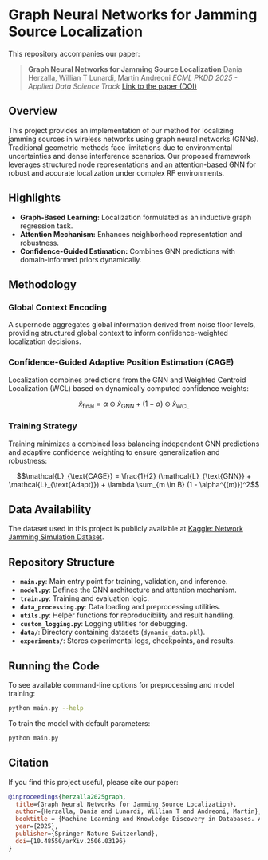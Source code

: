 # Graph Neural Networks for Jamming Source Localization

This repository accompanies our paper:

> **Graph Neural Networks for Jamming Source Localization**
> Dania Herzalla, Willian T Lunardi, Martin Andreoni
> *ECML PKDD 2025 - Applied Data Science Track*
> [Link to the paper (DOI)](https://arxiv.org/abs/2506.03196)

## Overview

This project provides an implementation of our method for localizing jamming sources in wireless networks using graph neural networks (GNNs). Traditional geometric methods face limitations due to environmental uncertainties and dense interference scenarios. Our proposed framework leverages structured node representations and an attention-based GNN for robust and accurate localization under complex RF environments.

## Highlights

* **Graph-Based Learning:** Localization formulated as an inductive graph regression task.
* **Attention Mechanism:** Enhances neighborhood representation and robustness.
* **Confidence-Guided Estimation:** Combines GNN predictions with domain-informed priors dynamically.

## Methodology

### Global Context Encoding

A supernode aggregates global information derived from noise floor levels, providing structured global context to inform confidence-weighted localization decisions.

### Confidence-Guided Adaptive Position Estimation (CAGE)

Localization combines predictions from the GNN and Weighted Centroid Localization (WCL) based on dynamically computed confidence weights:

```math
\hat{x}_{\text{final}} = \alpha \odot \hat{x}_{\text{GNN}} + (1 - \alpha) \odot \hat{x}_{\text{WCL}}
```

### Training Strategy

Training minimizes a combined loss balancing independent GNN predictions and adaptive confidence weighting to ensure generalization and robustness:

```math
\mathcal{L}_{\text{CAGE}} = \frac{1}{2} (\mathcal{L}_{\text{GNN}} + \mathcal{L}_{\text{Adapt}}) + \lambda \sum_{m \in B} (1 - \alpha^{(m)})^2
```


## Data Availability

The dataset used in this project is publicly available at [Kaggle: Network Jamming Simulation Dataset](https://www.kaggle.com/datasets/daniaherzalla/network-jamming-simulation-dataset).

## Repository Structure

* **`main.py`**: Main entry point for training, validation, and inference.
* **`model.py`**: Defines the GNN architecture and attention mechanism.
* **`train.py`**: Training and evaluation logic.
* **`data_processing.py`**: Data loading and preprocessing utilities.
* **`utils.py`**: Helper functions for reproducibility and result handling.
* **`custom_logging.py`**: Logging utilities for debugging.
* **`data/`**: Directory containing datasets (`dynamic_data.pkl`).
* **`experiments/`**: Stores experimental logs, checkpoints, and results.

## Running the Code

To see available command-line options for preprocessing and model training:

```bash
python main.py --help
```

To train the model with default parameters:

```bash
python main.py
```

## Citation

If you find this project useful, please cite our paper:

```bibtex
@inproceedings{herzalla2025graph,
  title={Graph Neural Networks for Jamming Source Localization},
  author={Herzalla, Dania and Lunardi, Willian T and Andreoni, Martin},
  booktitle = {Machine Learning and Knowledge Discovery in Databases. Applied Data Science Track},
  year={2025},
  publisher={Springer Nature Switzerland},
  doi={10.48550/arXiv.2506.03196}
}
```
